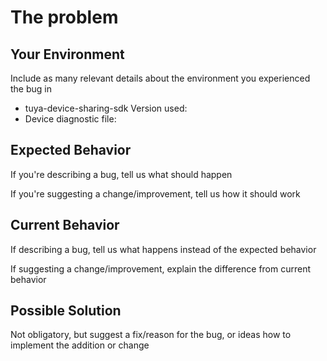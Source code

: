 # The problem

## Your Environment

Include as many relevant details about the environment you experienced the bug in

* tuya-device-sharing-sdk Version used:
* Device diagnostic file:

## Expected Behavior

If you're describing a bug, tell us what should happen

If you're suggesting a change/improvement, tell us how it should work

## Current Behavior

If describing a bug, tell us what happens instead of the expected behavior

If suggesting a change/improvement, explain the difference from current behavior

## Possible Solution

Not obligatory, but suggest a fix/reason for the bug, or ideas how to implement the addition or change